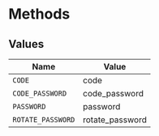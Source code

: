 # Methods


## Values

| Name              | Value             |
| ----------------- | ----------------- |
| `CODE`            | code              |
| `CODE_PASSWORD`   | code_password     |
| `PASSWORD`        | password          |
| `ROTATE_PASSWORD` | rotate_password   |